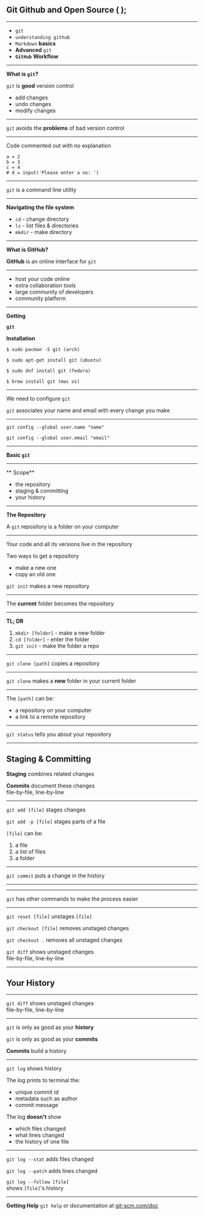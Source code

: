 ## Git Github and Open Source ( );
---
 - `git`
 - `understanding github`
 - `Markdown` **basics**
 - **Advanced** `git`
 - **`GitHub`** **Workflow**
---
 **What is `git`?**
 
`git` is **good** version control

-  add changes
-  undo changes
-   modify changes
---

`git` avoids the **problems** of bad version control

---
Code commented out with no explanation

```
a = 2 
b = 3
c = 4
# d = input('Please enter a no: ')
```
---
`git` is a command line utility

---

**Navigating the file system**

-   `cd` - change directory
-   `ls` - list files & directories
-   `mkdir` - make directory

---

 **What is GitHub?**

**GitHub** is an online interface for `git`

---
-   host your code online
-   extra collaboration tools
-   large community of developers
-   community platform
---

**Getting** 

**`git`**

**Installation**

    $ sudo pacman -S git (arch)
        
    $ sudo apt-get install git (ubuntu)
        
    $ sudo dnf install git (fedora)
        
    $ brew install git (mac os)

---
We need to configure `git`

`git` associates your name and email with every change you make

---
`git config --global user.name "name"`

`git config --global user.email "email"`

---

**Basic `git`**

---
** Scope**

-   the repository
-   staging & committing
-   your history
---

**The Repository**

A `git` repository is a folder on your computer

---
Your code and all its versions live in the repository

Two ways to get a repository

-   make a new one
-   copy an old one

`git init` makes a new repository

---
The **current** folder becomes the repository

---
**TL; DR**

1.  `mkdir [folder]` - make a new folder
2.  `cd [folder]` - enter the folder
3.  `git init` - make the folder a repo

---
`git clone [path]` copies a repository

---

`git clone` makes a **new** folder in your current folder

---
The `[path]` can be:

-   a repository on your computer
-   a link to a remote repository

---

`git status` tells you about your repository

---

## Staging & Committing

**Staging** combines related changes

**Commits** document these changes  
file-by-file, line-by-line

---
`git add [file]` stages changes

`git add -p [file]` stages parts of a file

`[file]` can be:

1.  a file
2.  a list of files
3.  a folder

---
`git commit` puts a change in the history

---

---
`git` has other commands to make the process easier

---
`git reset [file]` unstages `[file]`


`git checkout [file]` removes unstaged changes

`git checkout .` removes all unstaged changes

`git diff` shows unstaged changes  
file-by-file, line-by-line

---
## Your History
---
`git diff` shows unstaged changes  
file-by-file, line-by-line

---

`git` is only as good as your **history**

`git` is only as good as your **commits**

**Commits** build a history

---


`git log` shows history


The log prints to terminal the:

-   unique commit id
-   metadata such as author
-   commit message

The log **doesn't** show

-   which files changed
-   what lines changed
-   the history of one file

---

`git log --stat` adds files changed

`git log --patch` adds lines changed

`git log --follow [file]`  
shows `[file]`'s history

---
**Getting Help**
`git help` or documentation at [git-scm.com/doc](https://git-scm.com/doc)



